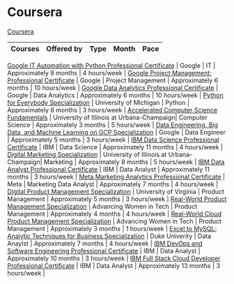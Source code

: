 # Coursera

[Coursera](https://www.coursera.org/) 

Courses | Offered by | Type | Month | Pace |
:-- | :--: | :--: | :--: | :--: |

[Google IT Automation with Python Professional Certificate](https://www.coursera.org/professional-certificates/google-it-automation) | Google | IT | Approximately 8 months | 4 hours/week | 
[Google Project Management: Professional Certificate](https://www.coursera.org/professional-certificates/google-project-management) | Google | Project Management | Approximately 6 months | 10 hours/week | 
[Google Data Analytics Professional Certificate](https://www.coursera.org/professional-certificates/google-data-analytics) | Google | Data Analytics | Approximately 6 months | 10 hours/week | 
[Python for Everybody Specialization](https://www.coursera.org/specializations/python) | University of Michigan | Python | Approximately 8 months | 3 hours/week | 
[Accelerated Computer Science Fundamentals](https://www.coursera.org/specializations/cs-fundamentals) | University of Illinois at Urbana-Champaign| Computer Science | Approximately 3 months | 5 hours/week | 
[Data Engineering, Big Data, and Machine Learning on GCP Specialization](https://www.coursera.org/specializations/gcp-data-machine-learning) | Google | Data Engineer | Approximately 5 months | 3 hours/week | 
[IBM Data Science Professional Certificate](https://www.coursera.org/professional-certificates/ibm-data-science) | IBM | Data Science | Approximately 11 months | 4 hours/week | 
[Digital Marketing Specialization](https://www.coursera.org/specializations/digital-marketing) | University of Illinois at Urbana-Champaign| Marketing | Approximately 8 months | 5 hours/week | 
[IBM Data Analyst Professional Certificate](https://www.coursera.org/professional-certificates/ibm-data-analyst) | IBM | Data Analyst | Approximately 11 months | 3 hours/week | 
[Meta Marketing Analytics Professional Certificate](https://www.coursera.org/professional-certificates/facebook-marketing-analytics) | Meta | Marketing Data Analyst | Approximately 7 months | 4 hours/week | 
[Digital Product Management Specialization](https://www.coursera.org/specializations/uva-darden-digital-product-management) | University of Virginia | Product Management | Approximately 5 months | 3 hours/week | 
[Real-World Product Management Specialization](https://www.coursera.org/specializations/real-world-product-management) | Advancing Women in Tech | Product Management | Approximately 4 months | 4 hours/week | 
[Real-World Cloud Product Management Specialization](https://www.coursera.org/specializations/real-world-cloud-pm) | Advancing Women in Tech | Product Management | Approximately 3 months | 1 hours/week | 
[Excel to MySQL: Analytic Techniques for Business Specialization](https://www.coursera.org/specializations/excel-mysql) | Duke Univerity | Data Anaylst | Approximately 7 months | 4 hours/week | 
[IBM DevOps and Software Engineering Professional Certificate](https://www.coursera.org/professional-certificates/devops-and-software-engineering) | IBM | Data Analyst | Approximately 10 months | 3 hours/week | 
[IBM Full Stack Cloud Developer Professional Certificate](https://www.coursera.org/professional-certificates/ibm-full-stack-cloud-developer) | IBM | Data Analyst | Approximately 13 months | 3 hours/week | 
